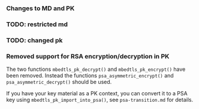 ### Changes to MD and PK

### TODO: restricted md

### TODO: changed pk

### Removed support for RSA encryption/decryption in PK

The two functions `mbedtls_pk_decrypt()` and `mbedtls_pk_encrypt()` have been
removed. Instead the functions `psa_asymmetric_encrypt()` and
`psa_asymmetric_decrypt()` should be used.

If you have your key material as a PK context, you can convert it to a PSA key
using `mbedtls_pk_import_into_psa()`, see `psa-transition.md` for details.


